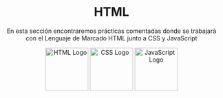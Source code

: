 <h1 align="center">HTML</h1>

<p align="center">En esta sección encontraremos prácticas comentadas donde se trabajará con el Lenguaje de Marcado HTML junto a CSS y JavaScript </p>

<div align="center">
<img src="https://upload.wikimedia.org/wikipedia/commons/6/61/HTML5_logo_and_wordmark.svg" alt="HTML Logo" width="100" height="100"> <img src="https://upload.wikimedia.org/wikipedia/commons/d/d5/CSS3_logo_and_wordmark.svg" alt="CSS Logo" width="100" height="100"> <img src="https://upload.wikimedia.org/wikipedia/commons/6/6a/JavaScript-logo.png" alt="JavaScript Logo" width="100" height="100">
</div>
